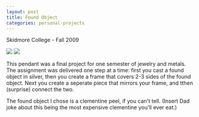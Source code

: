 ```yaml
---
layout: post
title: Found Object
categories: personal-projects
---
```


Skidmore College - Fall 2009

![](https://40.media.tumblr.com/9dda3dd6b33248e466d655637da3617c/tumblr_nsez2n2xm51rloozgo1_1280.jpg)
![](https://36.media.tumblr.com/82dfaae3186e0122d477acf569f01dfa/tumblr_nsez54jjtt1rloozgo1_1280.jpg)

This pendant was a final project for one semester of jewelry and metals. The assignment was delivered one step at a time: first you cast a found object in silver, then you create a frame that covers 2-3 sides of the found object. Next you create a seperate piece that mirrors your frame, and tthen (surprise) connect the two. 

The found object I chose is a clementine peel, if you can't tell. (Insert Dad joke about this being the most expensive clementine you'll ever eat.)
